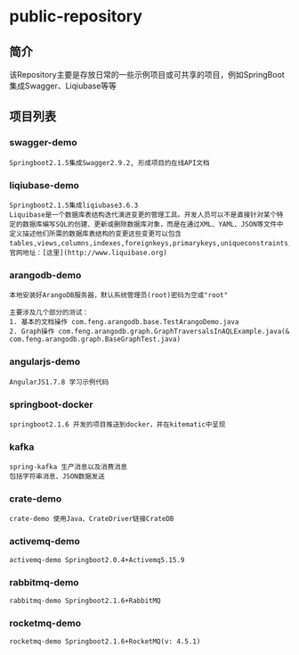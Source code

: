 # public-repository
## 简介
该Repository主要是存放日常的一些示例项目或可共享的项目，例如SpringBoot集成Swagger、Liqiubase等等
## 项目列表
### swagger-demo
```
Springboot2.1.5集成Swagger2.9.2, 形成项目的在线API文档
```
### liqiubase-demo
``` 
Springboot2.1.5集成liqiubase3.6.3
Liquibase是一个数据库表结构迭代演进变更的管理工具。开发人员可以不是直接针对某个特定的数据库编写SQL的创建、更新或删除数据库对象，而是在通过XML、YAML、JSON等文件中定义描述他们所需的数据库表结构的变更这些变更可以包含tables,views,columns,indexes,foreignkeys,primarykeys,uniqueconstraints,data。
官网地址：[这里](http://www.liquibase.org)
```
### arangodb-demo
```
本地安装好ArangoDB服务器，默认系统管理员(root)密码为空或"root"

主要涉及几个部分的测试：
1. 基本的文档操作 com.feng.arangodb.base.TestArangoDemo.java
2. Graph操作 com.feng.arangodb.graph.GraphTraversalsInAQLExample.java(& com.feng.arangodb.graph.BaseGraphTest.java)
```
### angularjs-demo
```
AngularJS1.7.8 学习示例代码
```
### springboot-docker
```
springboot2.1.6 开发的项目推送到docker，并在kitematic中呈现
```
### kafka
```
spring-kafka 生产消息以及消费消息
包括字符串消息、JSON数据发送
```
### crate-demo
```
crate-demo 使用Java、CrateDriver链接CrateDB
```
### activemq-demo
```
activemq-demo Springboot2.0.4+Activemq5.15.9
```
### rabbitmq-demo
```
rabbitmq-demo Springboot2.1.6+RabbitMQ
```
### rocketmq-demo
```
rocketmq-demo Springboot2.1.6+RocketMQ(v: 4.5.1)
```
